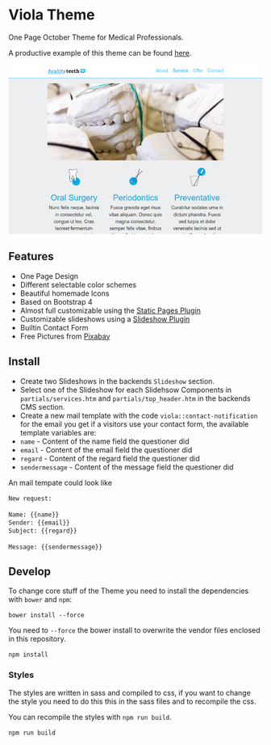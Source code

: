 # Viola Theme
One Page October Theme for Medical Professionals.

A productive example of this theme can be found [here](http://www.thp-garber.de).

![Theme Preview](assets/images/theme-preview.png)

## Features

* One Page Design
* Different selectable color schemes
* Beautiful homemade Icons
* Based on Bootstrap 4
* Almost full customizable using the [Static Pages Plugin](https://octobercms.com/plugin/rainlab-pages)
* Customizable slideshows using a [Slideshow Plugin](https://octobercms.com/plugin/flosch-slideshow)
* Builtin Contact Form
* Free Pictures from [Pixabay](https://pixabay.com/)

## Install

* Create two Slideshows in the backends `Slideshow` section.
* Select one of the Slideshow for each Slidehsow Components in `partials/services.htm` and `partials/top_header.htm` in the backends CMS section.
* Create a new mail template with the code `viola::contact-notification` for the email you get if a visitors use your contact form, the available template variables are:
 * `name` - Content of the name field the questioner did
 * `email` - Content of the email field the questioner did
 * `regard` - Content of the regard field the questioner did
 * `sendermessage` - Content of the message field the questioner did

An mail tempate could look like

```
New request:

Name: {{name}}
Sender: {{email}}
Subject: {{regard}}

Message: {{sendermessage}}
```

## Develop

To change core stuff of the Theme you need to install the dependencies with `bower` and `npm`:

```
bower install --force
```
You need to ```--force```  the  bower install to overwrite the vendor files enclosed in this repository.


```
npm install
```

### Styles
The styles are written in sass and compiled to css, if you want to change the style you need to do this this in the sass files and to recompile the css.

You can recompile the styles with `npm run build`.

```
npm run build
```
